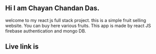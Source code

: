 ## Hi I am Chayan Chandan Das. 
 welcome to my  react js  full stack project. this is a simple fruit selling website.  You can buy here various  fruits. 
 This app is made by react JS firebase authentication and mongo DB.
## Live link is 